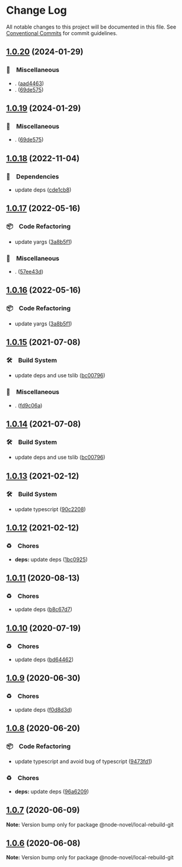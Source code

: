 # Change Log

All notable changes to this project will be documented in this file.
See [Conventional Commits](https://conventionalcommits.org) for commit guidelines.

## [1.0.20](https://github.com/bluelovers/ws-node-novel/compare/@node-novel/local-rebuild-git@1.0.18...@node-novel/local-rebuild-git@1.0.20) (2024-01-29)



### 🔖　Miscellaneous

* . ([aad4463](https://github.com/bluelovers/ws-node-novel/commit/aad44632110bdef6a39c21d62f8b70963f49e2d5))
* . ([69de575](https://github.com/bluelovers/ws-node-novel/commit/69de5751edca049c0a4c350ed67acb3046ceb02c))



## [1.0.19](https://github.com/bluelovers/ws-node-novel/compare/@node-novel/local-rebuild-git@1.0.18...@node-novel/local-rebuild-git@1.0.19) (2024-01-29)



### 🔖　Miscellaneous

* . ([69de575](https://github.com/bluelovers/ws-node-novel/commit/69de5751edca049c0a4c350ed67acb3046ceb02c))



## [1.0.18](https://github.com/bluelovers/ws-node-novel/compare/@node-novel/local-rebuild-git@1.0.17...@node-novel/local-rebuild-git@1.0.18) (2022-11-04)



### 📌　Dependencies

* update deps ([cde1cb8](https://github.com/bluelovers/ws-node-novel/commit/cde1cb8cc36615d5a71b88cca9121d6219746811))



## [1.0.17](https://github.com/bluelovers/ws-node-novel/compare/@node-novel/local-rebuild-git@1.0.15...@node-novel/local-rebuild-git@1.0.17) (2022-05-16)


### 📦　Code Refactoring

* update yargs ([3a8b5f1](https://github.com/bluelovers/ws-node-novel/commit/3a8b5f1e80f5b7f3eff0e59deb2f95f095a38862))


### 🔖　Miscellaneous

* . ([57ee43d](https://github.com/bluelovers/ws-node-novel/commit/57ee43d121d63feb6ec6588641bebc7343a18342))





## [1.0.16](https://github.com/bluelovers/ws-node-novel/compare/@node-novel/local-rebuild-git@1.0.15...@node-novel/local-rebuild-git@1.0.16) (2022-05-16)


### 📦　Code Refactoring

* update yargs ([3a8b5f1](https://github.com/bluelovers/ws-node-novel/commit/3a8b5f1e80f5b7f3eff0e59deb2f95f095a38862))





## [1.0.15](https://github.com/bluelovers/ws-node-novel/compare/@node-novel/local-rebuild-git@1.0.13...@node-novel/local-rebuild-git@1.0.15) (2021-07-08)


### 🛠　Build System

* update deps and use tslib ([bc00796](https://github.com/bluelovers/ws-node-novel/commit/bc007968e0dde703a1b4e79d147bd7122fe3468b))


### 🔖　Miscellaneous

* . ([fd9c06a](https://github.com/bluelovers/ws-node-novel/commit/fd9c06a1e1bc526117eee710e13814cc174c4bf4))





## [1.0.14](https://github.com/bluelovers/ws-node-novel/compare/@node-novel/local-rebuild-git@1.0.13...@node-novel/local-rebuild-git@1.0.14) (2021-07-08)


### 🛠　Build System

* update deps and use tslib ([bc00796](https://github.com/bluelovers/ws-node-novel/commit/bc007968e0dde703a1b4e79d147bd7122fe3468b))





## [1.0.13](https://github.com/bluelovers/ws-node-novel/compare/@node-novel/local-rebuild-git@1.0.12...@node-novel/local-rebuild-git@1.0.13) (2021-02-12)


### 🛠　Build System

* update typescript ([90c2208](https://github.com/bluelovers/ws-node-novel/commit/90c22085d647eea8c5e8c4a24ca3dd63cbf784af))





## [1.0.12](https://github.com/bluelovers/ws-node-novel/compare/@node-novel/local-rebuild-git@1.0.11...@node-novel/local-rebuild-git@1.0.12) (2021-02-12)


### ♻️　Chores

* **deps:** update deps ([1bc0925](https://github.com/bluelovers/ws-node-novel/commit/1bc09257c16754054103f3aec637dcf18f81f25a))





## [1.0.11](https://github.com/bluelovers/ws-node-novel/compare/@node-novel/local-rebuild-git@1.0.10...@node-novel/local-rebuild-git@1.0.11) (2020-08-13)


### ♻️　Chores

* update deps ([b8c67d7](https://github.com/bluelovers/ws-node-novel/commit/b8c67d7e0447d0afdedef9d1023f254c929efbeb))





## [1.0.10](https://github.com/bluelovers/ws-node-novel/compare/@node-novel/local-rebuild-git@1.0.9...@node-novel/local-rebuild-git@1.0.10) (2020-07-19)


### ♻️　Chores

* update deps ([bd64462](https://github.com/bluelovers/ws-node-novel/commit/bd644622f4f1f4941293c180272df22ec30d402a))





## [1.0.9](https://github.com/bluelovers/ws-node-novel/compare/@node-novel/local-rebuild-git@1.0.8...@node-novel/local-rebuild-git@1.0.9) (2020-06-30)


### ♻️　Chores

* update deps ([f0d8d3d](https://github.com/bluelovers/ws-node-novel/commit/f0d8d3d96cef067e3f1c2bc8c5e4110110d5c25b))





## [1.0.8](https://github.com/bluelovers/ws-node-novel/compare/@node-novel/local-rebuild-git@1.0.7...@node-novel/local-rebuild-git@1.0.8) (2020-06-20)


### 📦　Code Refactoring

* update typescript and avoid bug of typescript ([9473fd1](https://github.com/bluelovers/ws-node-novel/commit/9473fd159a3e0774e7646ab2dc60d73a4667f09b))


### ♻️　Chores

* **deps:** update deps ([96a6209](https://github.com/bluelovers/ws-node-novel/commit/96a62099f0774dae433a16b9e20f2c4ddd518749))





## [1.0.7](https://github.com/bluelovers/ws-node-novel/compare/@node-novel/local-rebuild-git@1.0.6...@node-novel/local-rebuild-git@1.0.7) (2020-06-09)

**Note:** Version bump only for package @node-novel/local-rebuild-git





## [1.0.6](https://github.com/bluelovers/ws-node-novel/compare/@node-novel/local-rebuild-git@1.0.5...@node-novel/local-rebuild-git@1.0.6) (2020-06-08)

**Note:** Version bump only for package @node-novel/local-rebuild-git
